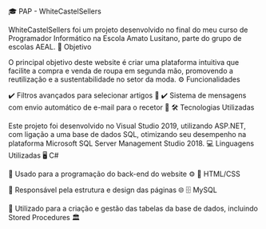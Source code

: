 🎓 PAP - WhiteCastelSellers

WhiteCastelSellers foi um projeto desenvolvido no final do meu curso de Programador Informático na Escola Amato Lusitano, parte do grupo de escolas AEAL.
🎯 Objetivo

O principal objetivo deste website é criar uma plataforma intuitiva que facilite a compra e venda de roupa em segunda mão, promovendo a reutilização e a sustentabilidade no setor da moda.
⚙️ Funcionalidades

✔️ Filtros avançados para selecionar artigos 📌
✔️ Sistema de mensagens com envio automático de e-mail para o recetor 📩
🛠️ Tecnologias Utilizadas

Este projeto foi desenvolvido no Visual Studio 2019, utilizando ASP.NET, com ligação a uma base de dados SQL, otimizando seu desempenho na plataforma Microsoft SQL Server Management Studio 2018.
💻 Linguagens Utilizadas
🖥️ C#

🔹 Usado para a programação do back-end do website ⚙️
🎨 HTML/CSS

🔹 Responsável pela estrutura e design das páginas 🌐
🗄️ MySQL

🔹 Utilizado para a criação e gestão das tabelas da base de dados, incluindo Stored Procedures 🏛️
